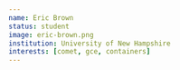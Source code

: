 ```yaml
---
name: Eric Brown
status: student 
image: eric-brown.png
institution: University of New Hampshire
interests: [comet, gce, containers]
---
```

